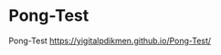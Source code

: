 # Pong-Test
Pong-Test
<a href="https://yigitalpdikmen.github.io/Pong-Test/"> https://yigitalpdikmen.github.io/Pong-Test/  <a/>
